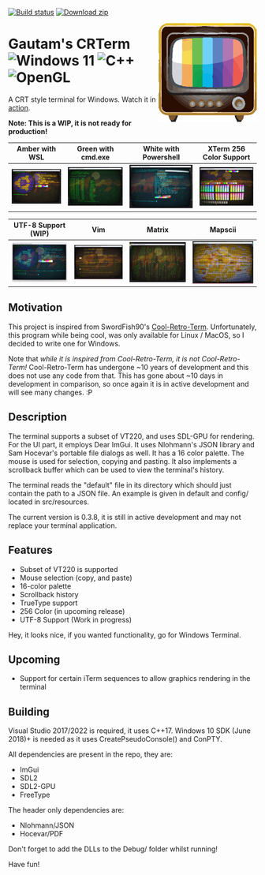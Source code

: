 [![Build status](https://ci.appveyor.com/api/projects/status/ksqojxpjtqo3k4bk?svg=true)](https://ci.appveyor.com/project/RelativisticMechanic/crterm) [![Download zip](https://custom-icon-badges.demolab.com/badge/-Download-blue?style=for-the-badge&logo=download&logoColor=white "Download zip")](https://github.com/RelativisticMechanic/CRTerm/releases/tag/0.3.8)


<img align="right" width="200" height="200" src="images/crterm-logo.png">



# Gautam's CRTerm ![Windows 11](https://img.shields.io/badge/Windows%2011-%230079d5.svg?style=for-the-badge&logo=Windows%2011&logoColor=white) ![C++](https://img.shields.io/badge/c++-%2300599C.svg?style=for-the-badge&logo=c%2B%2B&logoColor=white) ![OpenGL](https://img.shields.io/badge/OpenGL-%23FFFFFF.svg?style=for-the-badge&logo=opengl)

A CRT style terminal for Windows. Watch it in [action](https://www.youtube.com/watch?v=2HmNPndbZS4).

<b>Note: This is a WIP, it is not ready for production!</b>

| Amber with WSL          | Green with cmd.exe      | White with Powershell    | XTerm 256 Color Support    |
| ----------------------  | ----------------------- | ----------------------   | -------------------------- |
|![](images/wsl-amber.png)|![](images/cmd-green.png)| ![](images/winfetch.png) | ![](./images/256color.png) |


| UTF-8 Support (WIP) | Vim                 | Matrix                  | Mapscii                 |
| ------------------   | ------------------- | ----------------------- | ----------------------- |
| ![](images/utf8.png) | ![](images/vim.png) | ![](images/cmatrix.png) | ![](images/mapscii.png) |

## Motivation

This project is inspired from SwordFish90's [Cool-Retro-Term](https://github.com/Swordfish90/cool-retro-term). Unfortunately, this program while being cool, was only available for Linux / MacOS, so I decided to write one for Windows. 

Note that <i>while it is inspired from Cool-Retro-Term, it is not Cool-Retro-Term!</i> Cool-Retro-Term has undergone ~10 years of development and this does not use any code from that. This has gone about ~10 days in development in comparison, so once again it is in active development and will see many changes. :P

## Description

The terminal supports a subset of VT220, and uses SDL-GPU for rendering. For the UI part, it employs Dear ImGui. It uses Nlohmann's JSON library and Sam Hocevar's portable file dialogs as well. It has a 16 color palette. The mouse is used for selection, copying and pasting. It also implements a scrollback buffer which can be used to view the terminal's history.

The terminal reads the "default" file in its directory which should just contain the path to a JSON file. An example is given in default and config/ located in src/resources. 

The current version is 0.3.8, it is still in active development and may not replace your terminal application.

## Features

* Subset of VT220 is supported
* Mouse selection (copy, and paste)
* 16-color palette
* Scrollback history
* TrueType support
* 256 Color (in upcoming release)
* UTF-8 Support (Work in progress)

Hey, it looks nice, if you wanted functionality, go for Windows Terminal.

## Upcoming

* Support for certain iTerm sequences to allow graphics rendering in the terminal

## Building

Visual Studio 2017/2022 is required, it uses C++17. Windows 10 SDK (June 2018)+ is needed as it uses CreatePseudoConsole() and ConPTY. 

All dependencies are present in the repo, they are:

- ImGui
- SDL2
- SDL2-GPU
- FreeType

The header only dependencies are:

- Nlohmann/JSON
- Hocevar/PDF

Don't forget to add the DLLs to the Debug/ folder whilst running!

Have fun!
